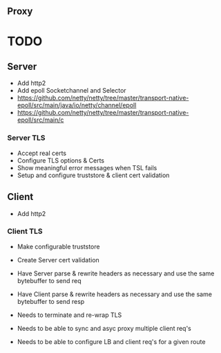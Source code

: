 ## Proxy
TODO
====
 
## Server 
 - Add http2
 - Add epoll Socketchannel and Selector 
  - https://github.com/netty/netty/tree/master/transport-native-epoll/src/main/java/io/netty/channel/epoll
  - https://github.com/netty/netty/tree/master/transport-native-epoll/src/main/c

### Server TLS
 - Accept real certs
 - Configure TLS options & Certs
 - Show meaningful error messages when TSL fails
 - Setup and configure truststore & client cert validation
 
## Client 
 - Add http2
 
### Client TLS
 - Make configurable truststore
 - Create Server cert validation

 - Have Server parse & rewrite headers as necessary and use the same bytebuffer to send req
 - Have Client parse & rewrite headers as necessary and use the same bytebuffer to send resp
 - Needs to terminate and re-wrap TLS
 - Needs to be able to sync and asyc proxy multiple client req's
 - Needs to be able to configure LB and client req's for a given route

